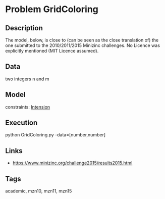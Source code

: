 # Problem GridColoring
## Description
The model, below, is close to (can be seen as the close translation of) the one submitted to the 2010/2011/2015 Minizinc challenges.
No Licence was explicitly mentioned (MIT Licence assumed).

## Data
  two integers n and m

## Model
  constraints: [Intension](http://pycsp.org/documentation/constraints/Intension)

## Execution
  python GridColoring.py -data=[number,number]

## Links
  - https://www.minizinc.org/challenge2015/results2015.html

## Tags
  academic, mzn10, mzn11, mzn15
